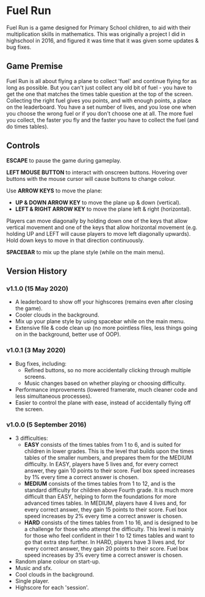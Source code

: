 # Fuel Run

Fuel Run is a game designed for Primary School children, to aid with their multiplication skills in mathematics. This was originally a project I did in highschool in 2016, and figured it was time that it was given some updates & bug fixes.

## Game Premise

Fuel Run is all about flying a plane to collect 'fuel' and continue flying for as long as possible. But you can't just collect any old bit of fuel - you have to get the one that matches the times table question at the top of the screen. Collecting the right fuel gives you points, and with enough points, a place on the leaderboard.
You have a set number of lives, and you lose one when you choose the wrong fuel or if you don't choose one at all. The more fuel you collect, the faster you fly and the faster you have to collect the fuel (and do times tables).

## Controls

**ESCAPE** to pause the game during gameplay.

**LEFT MOUSE BUTTON** to interact with onscreen buttons. Hovering over buttons with the mouse cursor will cause buttons to change colour.

Use **ARROW KEYS** to move the plane:
* **UP & DOWN ARROW KEY** to move the plane up & down (vertical).
* **LEFT & RIGHT ARROW KEY** to move the plane left & right (horizontal).

Players can move diagonally by holding down one of the keys that allow vertical movement and one of the keys that allow horizontal movement (e.g. holding UP and LEFT will cause players to move left diagonally upwards).
Hold down keys to move in that direction continuously.

**SPACEBAR** to mix up the plane style (while on the main menu).

## Version History

### v1.1.0 (15 May 2020)

* A leaderboard to show off your highscores (remains even after closing the game).
* Cooler clouds in the background.
* Mix up your plane style by using spacebar while on the main menu.
* Extensive file & code clean up (no more pointless files, less things going on in the background, better use of OOP).

### v1.0.1 (3 May 2020)

* Bug fixes, including:
    * Refined buttons, so no more accidentally clicking through multiple screens.
    * Music changes based on whether playing or choosing difficulty.
* Performance improvements (lowered framerate, much cleaner code and less simultaneous processes).
* Easier to control the plane with ease, instead of accidentally flying off the screen.

### v1.0.0 (5 September 2016)

* 3 difficulties:
    * **EASY** consists of the times tables from 1 to 6, and is suited for children in lower grades. This is the level that builds upon the times tables of the smaller numbers, and prepares them for the MEDIUM difficulty. In EASY, players have 5 lives and, for every correct answer, they gain 10 points to their score. Fuel box speed increases by 1% every time a correct answer is chosen.
    * **MEDIUM** consists of the times tables from 1 to 12, and is the standard difficulty for children above Fourth grade. It is much more difficult than EASY, helping to form the foundations for more advanced times tables. In MEDIUM, players have 4 lives and, for every correct answer, they gain 15 points to their score. Fuel box speed increases by 2% every time a correct answer is chosen.
    * **HARD** consists of the times tables from 1 to 16, and is designed to be a challenge for those who attempt the difficulty. This level is mainly for those who feel confident in their 1 to 12 times tables and want to go that extra step further. In HARD, players have 3 lives and, for every correct answer, they gain 20 points to their score. Fuel box speed increases by 3% every time a correct answer is chosen.
* Random plane colour on start-up.
* Music and sfx.
* Cool clouds in the background.
* Single player.
* Highscore for each 'session'.